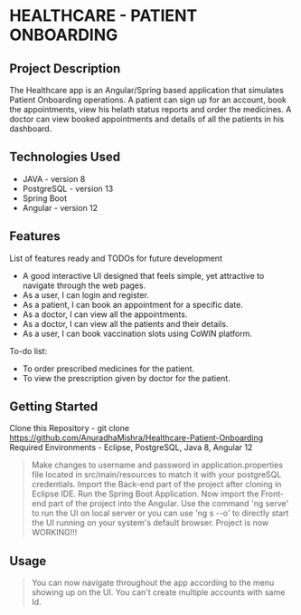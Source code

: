 # HEALTHCARE - PATIENT ONBOARDING

## Project Description

The Healthcare app is an Angular/Spring based application that simulates Patient Onboarding operations. A patient can sign up for an account, book the appointments, view his helath status reports and order the medicines. A doctor can view booked appointments and details of all the patients in his dashboard.

## Technologies Used

* JAVA - version 8
* PostgreSQL - version 13
* Spring Boot
* Angular - version 12

## Features

List of features ready and TODOs for future development
* A good interactive UI designed that feels simple, yet attractive to navigate through the web pages.
* As a user, I can login and register.  
* As a patient, I can book an appointment for a specific date.
* As a doctor, I can view all the appointments. 
* As a doctor, I can view all the patients and their details.  
* As a user, I can book vaccination slots using CoWIN platform.

To-do list:
* To order prescribed medicines for the patient.
* To view the prescription given by doctor for the patient.

## Getting Started
  
Clone this Repository - git clone https://github.com/AnuradhaMishra/Healthcare-Patient-Onboarding
Required Environments - Eclipse, PostgreSQL, Java 8, Angular 12

> Make changes to username and password in application.properties file located in src/main/resources to match it with your postgreSQL credentials.
> Import the Back-end part of the project after cloning in Eclipse IDE.
> Run the Spring Boot Application.
> Now import the Front-end part of the project into the Angular.
> Use the command 'ng serve' to run the UI on local server or you can use 'ng s --o' to directly start the UI running on your system's default browser.
> Project is now WORKING!!!


## Usage

> You can now navigate throughout the app according to the menu showing up on the UI.
> You can't create multiple accounts with same Id.
